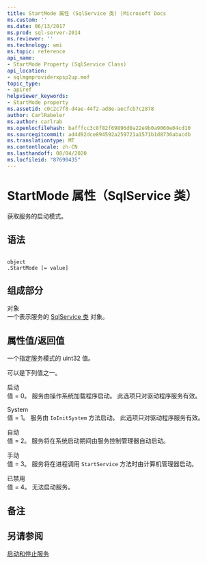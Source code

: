 ```yaml
---
title: StartMode 属性 (SqlService 类) |Microsoft Docs
ms.custom: ''
ms.date: 06/13/2017
ms.prod: sql-server-2014
ms.reviewer: ''
ms.technology: wmi
ms.topic: reference
api_name:
- StartMode Property (SqlService Class)
api_location:
- sqlmgmproviderxpsp2up.mof
topic_type:
- apiref
helpviewer_keywords:
- StartMode property
ms.assetid: c0c2c7f8-d4ae-44f2-ad8e-aecfcb7c2878
author: CarlRabeler
ms.author: carlrab
ms.openlocfilehash: bafffcc3c8f82f69896d0a22e9b0a9060e04cd10
ms.sourcegitcommit: ad4d92dce894592a259721a1571b1d8736abacdb
ms.translationtype: MT
ms.contentlocale: zh-CN
ms.lasthandoff: 08/04/2020
ms.locfileid: "87690435"
---
```

# <a name="startmode-property-sqlservice-class"></a>StartMode 属性（SqlService 类）
  获取服务的启动模式。  
  
## <a name="syntax"></a>语法  
  
```  
  
object  
.StartMode [= value]  
```  
  
## <a name="parts"></a>组成部分  
 对象  
 一个表示服务的 [SqlService 类](sqlservice-class.md) 对象。  
  
## <a name="property-valuereturn-value"></a>属性值/返回值  
 一个指定服务模式的 uint32 值。  
  
 可以是下列值之一。  
  
 启动  
 值 = 0。 服务由操作系统加载程序启动。 此选项只对驱动程序服务有效。  
  
 System  
 值 = 1。 服务由 `IoInitSystem` 方法启动。 此选项只对驱动程序服务有效。  
  
 自动  
 值 = 2。 服务将在系统启动期间由服务控制管理器自动启动。  
  
 手动  
 值 = 3。 服务将在进程调用 `StartService` 方法时由计算机管理器启动。  
  
 已禁用  
 值 = 4。 无法启动服务。  
  
## <a name="remarks"></a>备注  
  
## <a name="see-also"></a>另请参阅  
 [启动和停止服务](https://technet.microsoft.com/library/ms174886\(v=sql.105\).aspx)  
  
  
